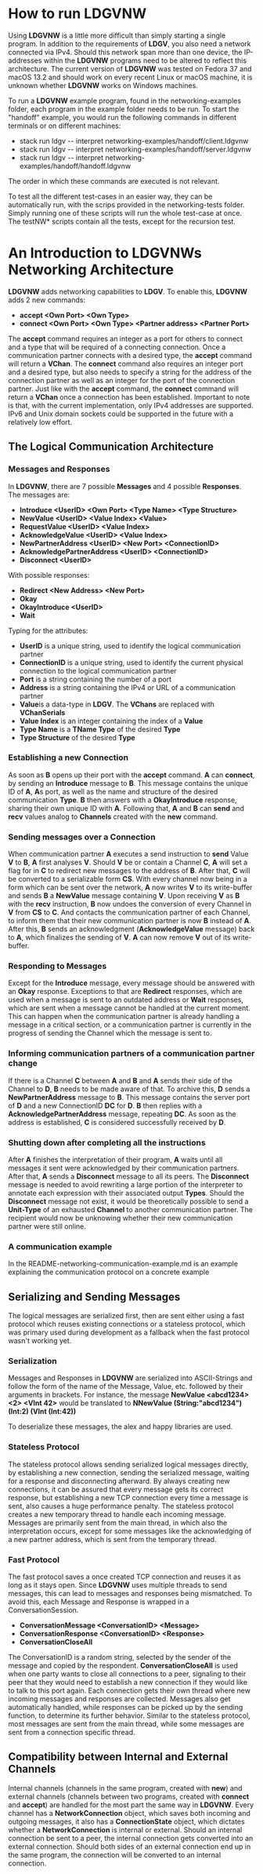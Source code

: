# How to run **LDGVNW**

Using **LDGVNW** is a little more difficult than simply starting a single program. In addition to the requirements of **LDGV**, you also need a network connected via IPv4. Should this network span more than one device, the IP-addresses within the **LDGVNW** programs need to be altered to reflect this architecture. The current version of **LDGVNW** was tested on Fedora 37 and macOS 13.2 and should work on every recent Linux or macOS machine, it is unknown whether **LDGVNW** works on Windows machines.

To run a **LDGVNW** example program, found in the networking-examples folder, each program in the example folder needs to be run. To start the "handoff" example, you would run the following commands in different terminals or on different machines:

- stack run ldgv -- interpret networking-examples/handoff/client.ldgvnw
- stack run ldgv -- interpret networking-examples/handoff/server.ldgvnw
- stack run ldgv -- interpret networking-examples/handoff/handoff.ldgvnw

The order in which these commands are executed is not relevant.

To test all the different test-cases in an easier way, they can be automatically run, with the scrips provided in the networking-tests folder. Simply running one of these scripts will run the whole test-case at once.
The testNW\* scripts contain all the tests, except for the recursion test.


# An Introduction to **LDGVNW**s Networking Architecture

**LDGVNW** adds networking capabilities to **LDGV**. To enable this, **LDGVNW** adds 2 new commands:

- **accept \<Own Port> \<Own Type>**
- **connect \<Own Port> \<Own Type> \<Partner address> \<Partner Port>**

The **accept** command requires an integer as a port for others to connect and a type that will be required of a connecting connection.
Once a communication partner connects with a desired type, the **accept** command will return a **VChan**.
The **connect** command also requires an integer port and a desired type, but also needs to specify a string for the address of the connection partner as well as an integer for the port of the connection partner.
Just like with the **accept** command, the **connect** command will return a **VChan** once a connection has been established. 
Important to note is that, with the current implementation, only IPv4 addresses are supported.
IPv6 and Unix domain sockets could be supported in the future with a relatively low effort.

## The Logical Communication Architecture

### Messages and Responses
In **LDGVNW**, there are 7 possible **Messages** and 4 possible **Responses**.
The messages are:

- **Introduce \<UserID> \<Own Port> \<Type Name> \<Type Structure>**
- **NewValue \<UserID> \<Value Index> \<Value>**
- **RequestValue \<UserID> \<Value Index>**
- **AcknowledgeValue \<UserID> \<Value Index>**
- **NewPartnerAddress \<UserID> \<New Port> \<ConnectionID>**
- **AcknowledgePartnerAddress \<UserID> \<ConnectionID>**
- **Disconnect \<UserID>**

With possible responses:

- **Redirect \<New Address> \<New Port>**
- **Okay**
- **OkayIntroduce \<UserID>**
- **Wait**

Typing for the attributes:

- **UserID** is a unique string, used to identify the logical communication partner
- **ConnectionID** is a unique string, used to identify the current physical connection to the logical communication partner
- **Port** is a string containing the number of a port
- **Address** is a string containing the IPv4 or URL of a communication partner
- **Value**is a data-type in **LDGV**.  The **VChans** are replaced with **VChanSerials**
- **Value Index** is an integer containing the index of a **Value**
- **Type Name** is a  **TName Type** of the desired **Type**
- **Type Structure** of the desired **Type**

### Establishing a new Connection
As soon as **B** opens up their port with the **accept** command. **A** can **connect**, by sending an **Introduce** message to **B**.
This message contains the unique ID of **A**, **A**s port, as well as the name and structure of the desired communication **Type**.
**B** then answers with a **OkayIntroduce** response, sharing their own unique ID with **A**.
Following that, **A** and **B** can **send** and **recv** values analog to **Channels** created with the **new** command.

### Sending messages over a Connection
When communication partner **A** executes a send instruction to **send** Value **V** to **B**, **A** first analyses **V**. 
Should **V** be or contain a Channel **C**, **A** will set a flag for in **C** to redirect new messages to the address of **B**. 
After that, **C** will be converted to a serializable form **CS**. 
With every channel now being in a form which can be sent over the network, **A** now writes **V** to its write-buffer and sends **B** a **NewValue** message containing **V**. 
Upon receiving **V** as **B** with the **recv** instruction, **B** now undoes the conversion of every Channel in **V** from **CS** to **C**.
And contacts the communication partner of each Channel, to inform them that their new communication partner is now **B** instead of **A**.
After this, **B** sends an acknowledgment (**AcknowledgeValue** message) back to **A**, which finalizes the sending of **V**.
**A** can now remove **V** out of its write-buffer.

### Responding to Messages
Except for the **Introduce** message, every message should be answered with an **Okay** response. 
Exceptions to that are **Redirect** responses, which are used when a message is sent to an outdated address or **Wait** responses, which are sent when a message cannot be handled at the current moment.
This can happen when the communication partner is already handling a message in a critical section, or a communication partner is currently in the progress of sending the Channel which the message is sent to.

### Informing communication partners of a communication partner change
If there is a Channel **C** between **A** and **B** and **A** sends their side of the Channel to **D**, **B** needs to be made aware of that.
To archive this, **D** sends a **NewPartnerAddress** message to **B**. This message contains the server port of **D** and a new ConnectionID **DC** for **D**. 
**B** then replies with a **AcknowledgePartnerAddress** message, repeating **DC**. 
As soon as the address is established, **C** is considered successfully received by **D**.

### Shutting down after completing all the instructions
After **A** finishes the interpretation of their program, **A** waits until all messages it sent were acknowledged by their communication partners. After that, **A** sends a **Disconnect** message to all its peers. The **Disconnect** message is needed to avoid rewriting a large portion of the interpreter to annotate each expression with their associated output **Types**. Should the **Disconnect** message not exist, it would be theoretically possible to send a **Unit-Type** of an exhausted **Channel** to another communication partner. The recipient would now be unknowing whether their new communication partner were still online.

### A communication example

In the README-networking-communication-example.md is an example explaining the communication protocol on a concrete example

## Serializing and Sending Messages
The logical messages are serialized first, then are sent either using a fast protocol which reuses existing connections or a stateless protocol, which was primary used during development as a fallback when the fast protocol wasn't working yet.

### Serialization
Messages and Responses in **LDGVNW** are serialized into ASCII-Strings and follow the form of the name of the Message, Value, etc. followed by their arguments in brackets. For instance, the message **NewValue \<abcd1234> \<2> \<VInt 42>** would be translated to **NNewValue (String:"abcd1234") (Int:2) (VInt (Int:42))**

To deserialize these messages, the alex and happy libraries are used.

### Stateless Protocol
The stateless protocol allows sending serialized logical messages directly, by establishing a new connection, sending the serialized message, waiting for a response and disconnecting afterward. By always creating new connections, it can be assured that every message gets its correct response, but establishing a new TCP connection every time a message is sent, also causes a huge performance penalty. The stateless protocol creates a new temporary thread to handle each incoming message. Messages are primarily sent from the main thread, in which also the interpretation occurs, except for some messages like the acknowledging of a new partner address, which is sent from the temporary thread.

### Fast Protocol
The fast protocol saves a once created TCP connection and reuses it as long as it stays open. Since **LDGVNW** uses multiple threads to send messages, this can lead to messages and responses being mismatched. To avoid this, each Message and Response is wrapped in a ConversationSession.

- **ConversationMessage \<ConversationID> \<Message>**
- **ConversationResponse \<ConversationID> \<Response>**
- **ConversationCloseAll**

The ConversationID is a random string, selected by the sender of the message and copied by the respondent. **ConversationCloseAll** is used when one party wants to close all connections to a peer, signaling to their peer that they would need to establish a new connection if they would like to talk to this port again.
Each connection gets their own thread where new incoming messages and responses are collected. Messages also get automatically handled, while responses can be picked up by the sending function, to determine its further behavior.
Similar to the stateless protocol, most messages are sent from the main thread, while some messages are sent from a connection specific thread.

## Compatibility between Internal and External Channels

Internal channels (channels in the same program, created with **new**) and external channels (channels between two programs, created with **connect** and **accept**) are handled for the most part the same way in **LDGVNW**. Every channel has a **NetworkConnection** object, which saves both incoming and outgoing messages, it also has a **ConnectionState** object, which dictates whether a **NetworkConnection** is internal or external. Should an internal connection be sent to a peer, the internal connection gets converted into an external connection. Should both sides of an external connection end up in the same program, the connection will be converted to an internal connection.

